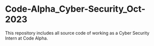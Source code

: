 # Code-Alpha_Cyber-Security_Oct-2023
This repository includes all source code of working as a Cyber Security Intern at Code Alpha.
